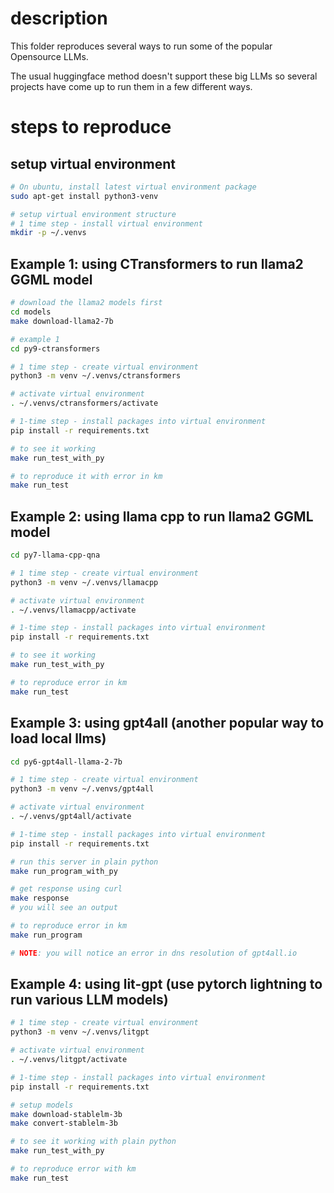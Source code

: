 # description
This folder reproduces several ways to run some of the popular Opensource LLMs.

The usual huggingface method doesn't support these big LLMs so several projects have come up
to run them in a few different ways.

# steps to reproduce
## setup virtual environment
```bash
# On ubuntu, install latest virtual environment package
sudo apt-get install python3-venv

# setup virtual environment structure
# 1 time step - install virtual environment
mkdir -p ~/.venvs
```

## Example 1: using CTransformers to run llama2 GGML model
```bash
# download the llama2 models first
cd models
make download-llama2-7b

# example 1
cd py9-ctransformers

# 1 time step - create virtual environment
python3 -m venv ~/.venvs/ctransformers

# activate virtual environment
. ~/.venvs/ctransformers/activate

# 1-time step - install packages into virtual environment
pip install -r requirements.txt

# to see it working
make run_test_with_py

# to reproduce it with error in km
make run_test
```

## Example 2: using llama cpp to run llama2 GGML model
```bash
cd py7-llama-cpp-qna

# 1 time step - create virtual environment
python3 -m venv ~/.venvs/llamacpp

# activate virtual environment
. ~/.venvs/llamacpp/activate

# 1-time step - install packages into virtual environment
pip install -r requirements.txt

# to see it working
make run_test_with_py

# to reproduce error in km
make run_test
```

## Example 3: using gpt4all (another popular way to load local llms)
```bash
cd py6-gpt4all-llama-2-7b

# 1 time step - create virtual environment
python3 -m venv ~/.venvs/gpt4all

# activate virtual environment
. ~/.venvs/gpt4all/activate

# 1-time step - install packages into virtual environment
pip install -r requirements.txt

# run this server in plain python
make run_program_with_py

# get response using curl
make response
# you will see an output

# to reproduce error in km
make run_program

# NOTE: you will notice an error in dns resolution of gpt4all.io
```

## Example 4: using lit-gpt (use pytorch lightning to run various LLM models)
```bash
# 1 time step - create virtual environment
python3 -m venv ~/.venvs/litgpt

# activate virtual environment
. ~/.venvs/litgpt/activate

# 1-time step - install packages into virtual environment
pip install -r requirements.txt

# setup models
make download-stablelm-3b
make convert-stablelm-3b

# to see it working with plain python
make run_test_with_py

# to reproduce error with km
make run_test
```
